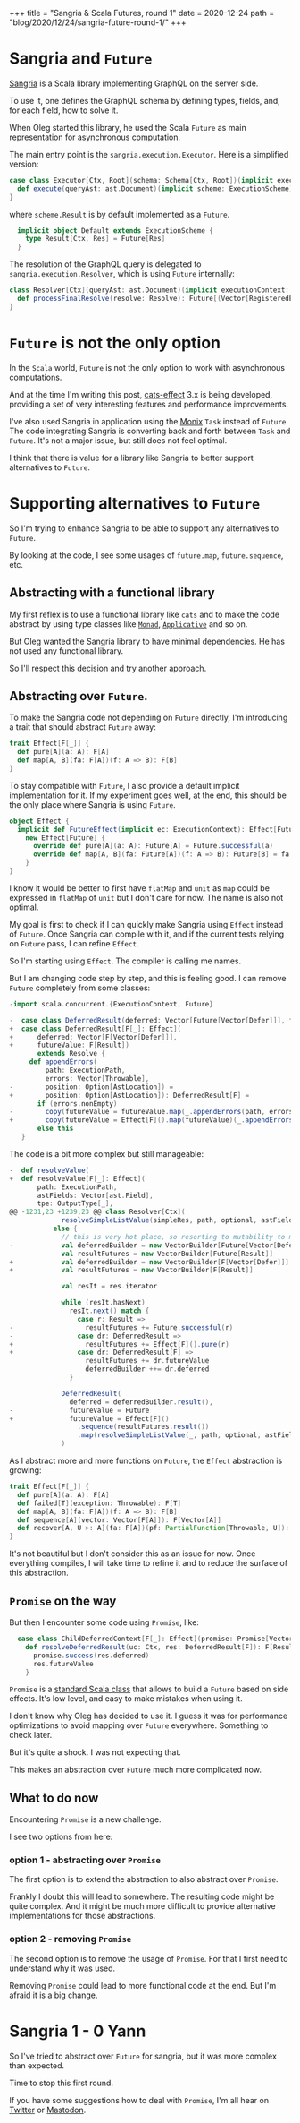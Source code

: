+++
title = "Sangria & Scala Futures, round 1"
date = 2020-12-24
path = "blog/2020/12/24/sangria-future-round-1/"
+++

# Sangria and `Future`

[Sangria](https://sangria-graphql.github.io/) is a Scala library implementing GraphQL on the server side.

To use it, one defines the GraphQL schema by defining types, fields, and, for each field, how to solve it.

When Oleg started this library, he used the Scala `Future` as main representation for asynchronous computation.

The main entry point is the `sangria.execution.Executor`. Here is a simplified version:

```scala
case class Executor[Ctx, Root](schema: Schema[Ctx, Root])(implicit executionContext: ExecutionContext) {
  def execute(queryAst: ast.Document)(implicit scheme: ExecutionScheme): scheme.Result[Ctx, marshaller.Node] = {...}
}
```

where `scheme.Result` is by default implemented as a `Future`.

```scala
  implicit object Default extends ExecutionScheme {
    type Result[Ctx, Res] = Future[Res]
  }
```

The resolution of the GraphQL query is delegated to `sangria.execution.Resolver`, which is using `Future` internally:

```scala
class Resolver[Ctx](queryAst: ast.Document)(implicit executionContext: ExecutionContext) {
  def processFinalResolve(resolve: Resolve): Future[(Vector[RegisteredError], marshaller.Node)] = {...}
}
```

# `Future` is not the only option

In the `Scala` world, `Future` is not the only option to work with asynchronous computations.

And at the time I'm writing this post, [cats-effect](https://typelevel.org/cats-effect/) 3.x is being developed, providing a set of very interesting features and performance improvements.

I've also used Sangria in application using the [Monix](https://monix.io/) `Task` instead of `Future`. The code integrating Sangria is converting back and forth between `Task` and `Future`. It's not a major issue, but still does not feel optimal.

I think that there is value for a library like Sangria to better support alternatives to `Future`.


# Supporting alternatives to `Future`

So I'm trying to enhance Sangria to be able to support any alternatives to `Future`.

By looking at the code, I see some usages of `future.map`, `future.sequence`, etc.

## Abstracting with a functional library

My first reflex is to use a functional library like `cats` and to make the code abstract by using type classes like [`Monad`](https://typelevel.org/cats/typeclasses/monad.html), [`Applicative`](https://typelevel.org/cats/typeclasses/applicative.html) and so on.

But Oleg wanted the Sangria library to have minimal dependencies. He has not used any functional library.

So I'll respect this decision and try another approach.

## Abstracting over `Future`.

To make the Sangria code not depending on `Future` directly, I'm introducing a trait that should abstract `Future` away:

```scala
trait Effect[F[_]] {
  def pure[A](a: A): F[A]
  def map[A, B](fa: F[A])(f: A => B): F[B]
}
```

To stay compatible with `Future`, I also provide a default implicit implementation for it.
If my experiment goes well, at the end, this should be the only place where Sangria is using `Future`.

```scala
object Effect {
  implicit def FutureEffect(implicit ec: ExecutionContext): Effect[Future] =
    new Effect[Future] {
      override def pure[A](a: A): Future[A] = Future.successful(a)
      override def map[A, B](fa: Future[A])(f: A => B): Future[B] = fa.map(f)
    }
}
```

I know it would be better to first have `flatMap` and `unit` as `map` could be expressed in `flatMap` of `unit` but I don't care for now. The name is also not optimal.

My goal is first to check if I can quickly make Sangria using `Effect` instead of `Future`.
Once Sangria can compile with it, and if the current tests relying on `Future` pass, I can refine `Effect`.

So I'm starting using `Effect`. The compiler is calling me names.

But I am changing code step by step, and this is feeling good. I can remove `Future` completely from some classes:

```scala
-import scala.concurrent.{ExecutionContext, Future}

-  case class DeferredResult(deferred: Vector[Future[Vector[Defer]]], futureValue: Future[Result])
+  case class DeferredResult[F[_]: Effect](
+      deferred: Vector[F[Vector[Defer]]],
+      futureValue: F[Result])
       extends Resolve {
     def appendErrors(
         path: ExecutionPath,
         errors: Vector[Throwable],
-        position: Option[AstLocation]) =
+        position: Option[AstLocation]): DeferredResult[F] =
       if (errors.nonEmpty)
-        copy(futureValue = futureValue.map(_.appendErrors(path, errors, position)))
+        copy(futureValue = Effect[F]().map(futureValue)(_.appendErrors(path, errors, position)))
       else this
   }
```

The code is a bit more complex but still manageable:

```scala
-  def resolveValue(
+  def resolveValue[F[_]: Effect](
       path: ExecutionPath,
       astFields: Vector[ast.Field],
       tpe: OutputType[_],
@@ -1231,23 +1239,23 @@ class Resolver[Ctx](
             resolveSimpleListValue(simpleRes, path, optional, astFields.head.location)
           else {
             // this is very hot place, so resorting to mutability to minimize the footprint
-            val deferredBuilder = new VectorBuilder[Future[Vector[Defer]]]
-            val resultFutures = new VectorBuilder[Future[Result]]
+            val deferredBuilder = new VectorBuilder[F[Vector[Defer]]]
+            val resultFutures = new VectorBuilder[F[Result]]

             val resIt = res.iterator

             while (resIt.hasNext)
               resIt.next() match {
                 case r: Result =>
-                  resultFutures += Future.successful(r)
-                case dr: DeferredResult =>
+                  resultFutures += Effect[F]().pure(r)
+                case dr: DeferredResult[F] =>
                   resultFutures += dr.futureValue
                   deferredBuilder ++= dr.deferred
               }

             DeferredResult(
               deferred = deferredBuilder.result(),
-              futureValue = Future
+              futureValue = Effect[F]()
                 .sequence(resultFutures.result())
                 .map(resolveSimpleListValue(_, path, optional, astFields.head.location))
             )
```

As I abstract more and more functions on `Future`, the `Effect` abstraction is growing:

```scala
trait Effect[F[_]] {
  def pure[A](a: A): F[A]
  def failed[T](exception: Throwable): F[T]
  def map[A, B](fa: F[A])(f: A => B): F[B]
  def sequence[A](vector: Vector[F[A]]): F[Vector[A]]
  def recover[A, U >: A](fa: F[A])(pf: PartialFunction[Throwable, U]): F[U]
}
```

It's not beautiful but I don't consider this as an issue for now. Once everything compiles, I will take time to refine it and to reduce the surface of this abstraction.

## `Promise` on the way

But then I encounter some code using `Promise`, like:

```scala
  case class ChildDeferredContext[F[_]: Effect](promise: Promise[Vector[F[Vector[Defer]]]]) {
    def resolveDeferredResult(uc: Ctx, res: DeferredResult[F]): F[Result] = {
      promise.success(res.deferred)
      res.futureValue
    }
```

`Promise` is a [standard Scala class](https://www.scala-lang.org/api/current/scala/concurrent/Promise.html) that allows to build a `Future` based on side effects.
It's low level, and easy to make mistakes when using it.

I don't know why Oleg has decided to use it. I guess it was for performance optimizations to avoid mapping over `Future` everywhere. Something to check later.

But it's quite a shock. I was not expecting that.

This makes an abstraction over `Future` much more complicated now.

## What to do now

Encountering `Promise` is a new challenge.

I see two options from here:

### option 1 - abstracting over `Promise`

The first option is to extend the abstraction to also abstract over `Promise`.

Frankly I doubt this will lead to somewhere. The resulting code might be quite complex. And it might be much more difficult to provide alternative implementations for those abstractions.

### option 2 - removing `Promise`

The second option is to remove the usage of `Promise`. For that I first need to understand why it was used.

Removing `Promise` could lead to more functional code at the end. But I'm afraid it is a big change.

# Sangria 1 - 0 Yann

So I've tried to abstract over `Future` for sangria, but it was more complex than expected.

Time to stop this first round.

If you have some suggestions how to deal with `Promise`, I'm all hear on [Twitter](https://twitter.com/simon_yann) or [Mastodon](https://mastodon.partipirate.org/@yanns).
